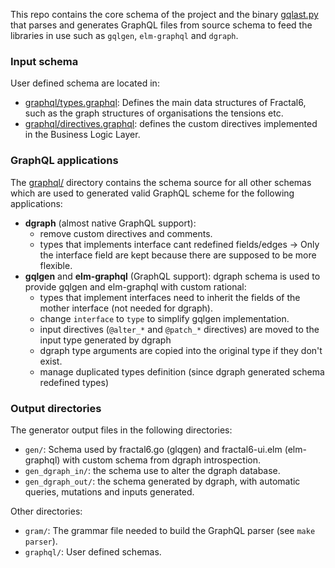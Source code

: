 
This repo contains the core schema of the project and the binary [gqlast.py](gqlast.py) that parses and generates GraphQL files from source schema to feed the libraries in use such as `gqlgen`, `elm-graphql` and `dgraph`.


### Input schema

User defined schema are located in:
* [graphql/types.graphql](graphql/types.graphql): Defines the main data structures of Fractal6, such as the graph structures of organisations the tensions etc.
* [graphql/directives.graphql](graphql/directives.graphql): defines the custom directives implemented in the Business Logic Layer.

### GraphQL applications

The [graphql/](graphql/) directory contains the schema source for all other schemas which are used to generated valid GraphQL scheme for the following applications:

* **dgraph** (almost native GraphQL support):
    * remove custom directives and comments.
    * types that implements interface cant redefined fields/edges -> Only the interface field are kept because there are supposed to be more flexible.
* **gqlgen** and **elm-graphql** (GraphQL support): dgraph schema is used to provide gqlgen and elm-graphql with custom rational:
    * types that implement interfaces need to inherit the fields of the mother interface (not needed for dgraph).
    * change `interface` to `type`  to simplify gqlgen implementation.
    * input directives (`@alter_*` and `@patch_*` directives) are moved to the input type generated by dgraph
    * dgraph type arguments are copied into the original type if they don't exist.
    * manage duplicated types definition (since dgraph generated schema redefined types)


### Output directories
The generator output files in the following directories:

* `gen/`: Schema used by fractal6.go (glqgen) and fractal6-ui.elm (elm-graphql) with custom schema from dgraph introspection.
* `gen_dgraph_in/`: the schema use to alter the dgraph database.
* `gen_dgraph_out/`: the schema generated by dgraph, with automatic queries, mutations and inputs generated.

Other directories:
* `gram/`: The grammar file needed to build the GraphQL parser (see `make parser`). 
* `graphql/`: User defined schemas.
